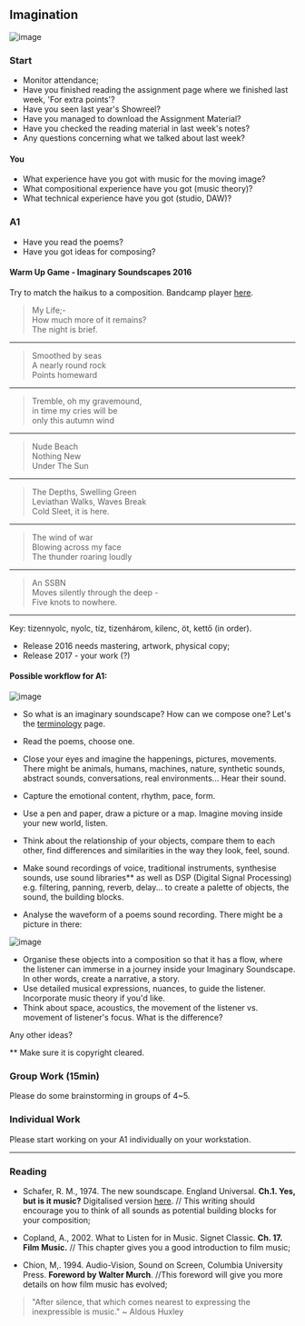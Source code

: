 <!--
Poems in different language, perhaps, different person saying it. 
-->

## Imagination

![image](http://www.tedor.info/wp-content/uploads/2004/12/tedor_k_hofstadter_eye_1500.jpg)

### Start
  
- Monitor attendance;
- Have you finished reading the assignment page where we finished last week, 'For extra points'? 
- Have you seen last year's Showreel? 
- Have you managed to download the Assignment Material? 
- Have you checked the reading material in last week's notes? 
- Any questions concerning what we talked about last week?

#### You

- What experience have you got with music for the moving image?
- What compositional experience have you got (music theory)?
- What technical experience have you got (studio, DAW)?




### A1

- Have you read the poems?
- Have you got ideas for composing?

#### Warm Up Game - Imaginary Soundscapes 2016

Try to match the haikus to a composition. Bandcamp player [here](http://m4mi.tedor.info/student-work).


> My Life;-   
> How much more of it remains?   
> The night is brief.    

---

> Smoothed by seas   
> A nearly round rock   
> Points homeward  


---


> Tremble, oh my gravemound,   
> in time my cries will be   
> only this autumn wind   


---


> Nude Beach   
> Nothing New   
> Under The Sun   


---

> The Depths, Swelling Green   
> Leviathan Walks, Waves Break   
> Cold Sleet, it is here. 

---

> The wind of war   
> Blowing across my face   
> The thunder roaring loudly   

---


> An SSBN   
> Moves silently through the deep -   
> Five knots to nowhere.   

---

Key: tizennyolc, nyolc, tíz, tizenhárom, kilenc, öt, kettő (in order).

* Release 2016 needs mastering, artwork, physical copy;
* Release 2017 - your work (?)


#### Possible workflow for A1: 

![image](http://orig11.deviantart.net/e63b/f/2014/089/6/c/30_03_14_by_sanchiko-d7c8tdf.jpg)

* So what is an imaginary soundscape? How can we compose one? Let's the [terminology](http://m4mi.tedor.info/resources/terminology) page.  

* Read the poems, choose one.
* Close your eyes and imagine the happenings, pictures, movements. There might be animals, humans, machines, nature, synthetic sounds, abstract sounds, conversations, real environments... Hear their sound. 
* Capture the emotional content, rhythm, pace, form. 
* Use a pen and paper, draw a picture or a map. Imagine moving inside your new world, listen. 
* Think about the relationship of your objects, compare them to each other, find differences and similarities in the way they look, feel, sound. 
* Make sound recordings of voice, traditional instruments, synthesise sounds, use sound libraries** as well as DSP (Digital Signal Processing) e.g. filtering, panning, reverb, delay... to create a palette of objects, the sound, the building blocks. 
* Analyse the waveform of a poems sound recording. There might be a picture in there: 

![image](http://img11.deviantart.net/e05f/i/2010/189/4/6/tnyc_waveform_by_hexagonz.jpg)


* Organise these objects into a composition so that it has a flow, where the listener can immerse in a journey inside your Imaginary Soundscape. In other words, create a narrative, a story. 
* Use detailed musical expressions, nuances, to guide the listener. Incorporate music theory if you'd like. 
* Think about space, acoustics, the movement of the listener vs. movement of listener's focus. What is the difference?

Any other ideas?


** Make sure it is copyright cleared. 

<!--
### Consider Listening Types 

`1. Chion; 
2. Oliveros;
3. Purves; 
4. Meditation `


[plugin:youtube](https://www.youtube.com/watch?v=dSPZZ0b5XCk)

-->

### Group Work (15min)

Please do some brainstorming in groups of 4~5. 

### Individual Work
Please start working on your A1 individually on your workstation. 

---

### Reading

* Schafer, R. M., 1974. The new soundscape. England Universal. **Ch.1. Yes, but is it music?** Digitalised version  [here](http://content.talisaspire.com/anglia/bundles/57e3fc9e4469eefd428b457c). // This writing should encourage you to think of all sounds as potential building blocks for your composition; 

* Copland, A., 2002. What to Listen for in Music. Signet Classic. **Ch. 17. Film Music.** // This chapter gives you a good introduction to film music; 

* Chion, M,. 1994. Audio-Vision, Sound on Screen, Columbia University Press. **Foreword by Walter Murch**. //This foreword will give you more details on how film music has evolved; 


> "After silence, that which comes nearest to expressing the inexpressible is music." ~ Aldous Huxley
